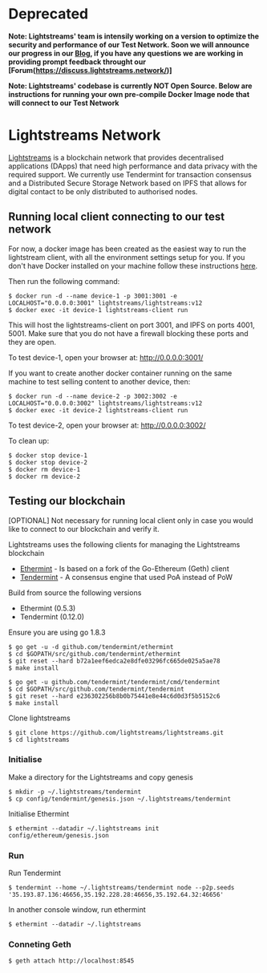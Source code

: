 # Deprecated 
**Note: Lightstreams' team is intensily working on a version to optimize the security and performance of our Test Network. Soon we will announce our progress in our [Blog](https://medium.com/lightstreams), if you have any questions we are working in providing prompt feedback throught our [Forum(https://discuss.lightstreams.network/)]**

**Note: Lightstreams' codebase is currently NOT Open Source. Below are instructions for running your own pre-compile Docker Image node that will connect to our Test Network**

# Lightstreams Network

[Lightstreams](http://lightstreams.network) is a blockchain network that provides decentralised applications (DApps) that need high performance and data privacy with the required support. We currently use Tendermint for transaction consensus and a Distributed Secure Storage Network based on IPFS that allows for digital contact to be only distributed to authorised nodes.

## Running local client connecting to our test network

For now, a docker image has been created as the easiest way to run the lightstream client, with all the environment settings setup for you. If you don't have Docker installed on your machine follow these instructions [here](https://docs.docker.com/engine/installation/). 

Then run the following command:
```
$ docker run -d --name device-1 -p 3001:3001 -e LOCALHOST="0.0.0.0:3001" lightstreams/lightstreams:v12
$ docker exec -it device-1 lightstreams-client run
```

This will host the lightstreams-client on port 3001, and IPFS on ports 4001, 5001.
Make sure that you do not have a firewall blocking these ports and they are open.

To test device-1, open your browser at:
http://0.0.0.0:3001/


If you want to create another docker container running on the same machine to test selling content to another device, then:
```
$ docker run -d --name device-2 -p 3002:3002 -e LOCALHOST="0.0.0.0:3002" lightstreams/lightstreams:v12
$ docker exec -it device-2 lightstreams-client run
```

To test device-2, open your browser at:
http://0.0.0.0:3002/

To clean up:
```
$ docker stop device-1
$ docker stop device-2
$ docker rm device-1
$ docker rm device-2
```

## Testing our blockchain

[OPTIONAL] Not necessary for running local client only in case you would like to connect to our blockchain and verify it.

Lightstreams uses the following clients for managing the Lightstreams blockchain
- [Ethermint](https://github.com/tendermint/ethermint) - Is based on a fork of the Go-Ethereum (Geth) client
- [Tendermint](https://github.com/tendermint/tendermint) - A consensus engine that used PoA instead of PoW

Build from source the following versions
- Ethermint (0.5.3)
- Tendermint (0.12.0)

Ensure you are using go 1.8.3
``` 
$ go get -u -d github.com/tendermint/ethermint
$ cd $GOPATH/src/github.com/tendermint/ethermint
$ git reset --hard b72a1eef6edca2e8dfe03296fc665de025a5ae78
$ make install

$ go get -u github.com/tendermint/tendermint/cmd/tendermint
$ cd $GOPATH/src/github.com/tendermint/tendermint
$ git reset --hard e236302256b8b0b75441e8e44c6d0d3f5b5152c6 
$ make install
```

Clone lightstreams 
```
$ git clone https://github.com/lightstreams/lightstreams.git
$ cd lightstreams
```

### Initialise 

Make a directory for the Lightstreams and copy genesis
```
$ mkdir -p ~/.lightstreams/tendermint
$ cp config/tendermint/genesis.json ~/.lightstreams/tendermint
```

Initialise Ethermint 
```
$ ethermint --datadir ~/.lightstreams init config/ethereum/genesis.json
```

### Run 

Run Tendermint
```
$ tendermint --home ~/.lightstreams/tendermint node --p2p.seeds '35.193.87.136:46656,35.192.228.28:46656,35.192.64.32:46656'
```

In another console window, run ethermint
```
$ ethermint --datadir ~/.lightstreams
```

### Conneting Geth

```
$ geth attach http://localhost:8545
```
